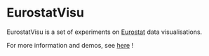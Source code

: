EurostatVisu
======

EurostatVisu is a set of experiments on [Eurostat] data visualisations.

For more information and demos, see [here] !

 [Eurostat]: http://ec.europa.eu/eurostat/
 [here]: http://jgaffuri.github.io/EurostatVisu/
 
 
